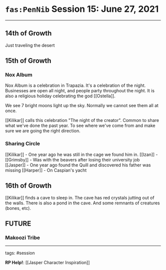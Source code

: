 # `fas:PenNib` Session 15: June 27, 2021
---

## 14th of Growth
Just traveling the desert

## 15th of Growth
### Nox Album
Nox Album is a celebration in Trapazia. It's a celebration of the night. Businesses are open all night, and people party throughout the night. It is also a religious holiday celebrating the god [[Ostella]].

We see 7 bright moons light up the sky. Normally we cannot see them all at once.

[[Kilikar]] calls this celebration "The night of the creator". Common to share what we've done the past year. To see where we've come from and make sure we are going the right direction.

### Sharing Circle
[[Kilikar]] - One year ago he was still in the cage we found him in. 
[[Izan]] - 
[[Grimsby]] - Was with the beavers after losing their university job
[[Jasper]] - One year ago found the Quill and discovered his father was missing
[[Harper]] - On Caspian's yacht

## 16th of Growth
[[Kilikar]] finds a cave to sleep in.
The cave has red crystals jutting out of the walls. There is also a pond in the cave. And some remnants of creatures (bones, etc).




## FUTURE
### Makoozi Tribe


---

tags: #session

**RP Help!**: [[Jasper Character Inspiration]]